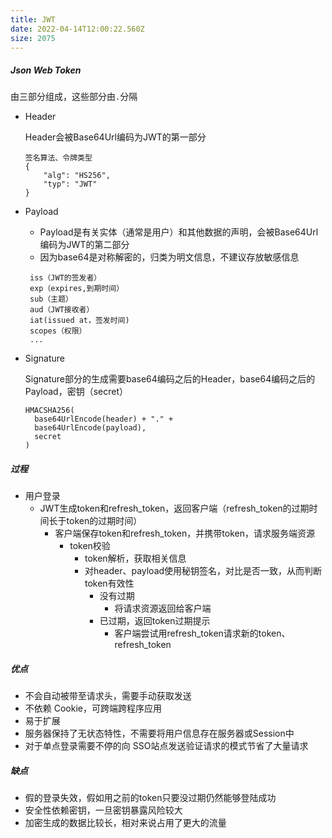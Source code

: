 ```yaml
---
title: JWT
date: 2022-04-14T12:00:22.560Z
size: 2075
---
```

##### Json Web Token

由三部分组成，这些部分由`.`分隔

- Header

  Header会被Base64Url编码为JWT的第一部分

  ```
  签名算法、令牌类型
  {
      "alg": "HS256",
      "typ": "JWT"
  }
  ```

- Payload

  - Payload是有关实体（通常是用户）和其他数据的声明，会被Base64Url编码为JWT的第二部分
  - 因为base64是对称解密的，归类为明文信息，不建议存放敏感信息

  ```
   iss（JWT的签发者）
   exp（expires,到期时间）
   sub（主题）
   aud（JWT接收者）
   iat(issued at，签发时间)
   scopes（权限）
   ...
  ```

- Signature

  Signature部分的生成需要base64编码之后的Header，base64编码之后的Payload，密钥（secret）

  ```
  HMACSHA256(
    base64UrlEncode(header) + "." +
    base64UrlEncode(payload),
    secret
  )
  ```

##### 过程

- 用户登录
  - JWT生成token和refresh_token，返回客户端（refresh_token的过期时间长于token的过期时间）
    - 客户端保存token和refresh_token，并携带token，请求服务端资源
      - token校验
        - token解析，获取相关信息
        - 对header、payload使用秘钥签名，对比是否一致，从而判断token有效性
          - 没有过期
            - 将请求资源返回给客户端
          - 已过期，返回token过期提示
            - 客户端尝试用refresh_token请求新的token、refresh_token

##### 优点

- 不会自动被带至请求头，需要手动获取发送
- 不依赖 Cookie，可跨端跨程序应用
- 易于扩展
- 服务器保持了无状态特性，不需要将用户信息存在服务器或Session中
- 对于单点登录需要不停的向 SSO站点发送验证请求的模式节省了大量请求

##### 缺点

- 假的登录失效，假如用之前的token只要没过期仍然能够登陆成功
- 安全性依赖密钥，一旦密钥暴露风险较大
- 加密生成的数据比较长，相对来说占用了更大的流量



[^ref]: https://www.ruanyifeng.com/blog/2018/07/json_web_token-tutorial.html
